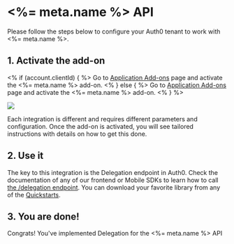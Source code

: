 # <%= meta.name %> API

Please follow the steps below to configure your Auth0 tenant to work with <%= meta.name %>.

## 1. Activate the add-on

<% if (account.clientId) { %>
Go to <a href="${manage_url}/#/applications/${account.clientId}/addons">Application Add-ons</a> page and activate the <%= meta.name %> add-on.
<% } else { %>
Go to <a href="${manage_url}/#/applications/">Application Add-ons</a> page and activate the <%= meta.name %> add-on.
<% } %>


![](/media/articles/server-apis/addons.png)

Each integration is different and requires different parameters and configuration. Once the add-on is activated, you will see tailored instructions with details on how to get this done.

## 2. Use it

The key to this integration is the Delegation endpoint in Auth0. Check the documentation of any of our frontend or Mobile SDKs to learn how to call <a href="/api/authentication#delegation" target="_blank" rel="noreferrer">the /delegation endpoint</a>. You can download your favorite library from any of the <a href="/" target="_blank" rel="noreferrer">Quickstarts</a>.

## 3. You are done!

Congrats! You've implemented Delegation for the <%= meta.name %> API
